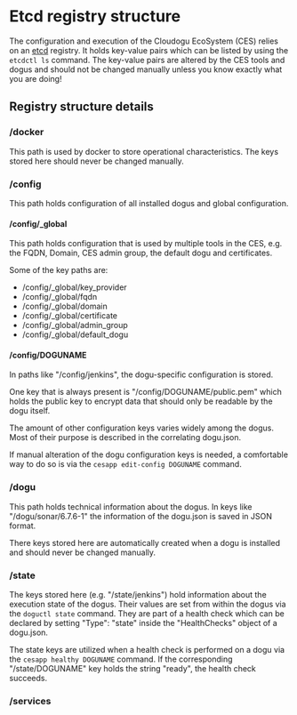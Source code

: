 # Etcd registry structure

The configuration and execution of the Cloudogu EcoSystem (CES) relies on an [etcd](https://coreos.com/etcd/) registry. It holds key-value pairs which can be listed by using the `etcdctl ls` command. The key-value pairs are altered by the CES tools and dogus and should not be changed manually unless you know exactly what you are doing!

## Registry structure details

### /docker

This path is used by docker to store operational characteristics. The keys stored here should never be changed manually.

### /config

This path holds configuration of all installed dogus and global configuration.

#### /config/_global

This path holds configuration that is used by multiple tools in the CES, e.g. the FQDN, Domain, CES admin group, the default dogu and certificates.

Some of the key paths are:

- /config/_global/key_provider
- /config/_global/fqdn
- /config/_global/domain
- /config/_global/certificate
- /config/_global/admin_group
- /config/_global/default_dogu

#### /config/DOGUNAME

In paths like "/config/jenkins", the dogu-specific configuration is stored.

One key that is always present is "/config/DOGUNAME/public.pem" which holds the public key to encrypt data that should only be readable by the dogu itself.

The amount of other configuration keys varies widely among the dogus. Most of their purpose is described in the correlating dogu.json.

If manual alteration of the dogu configuration keys is needed, a comfortable way to do so is via the `cesapp edit-config DOGUNAME` command.

### /dogu

This path holds technical information about the dogus. In keys like "/dogu/sonar/6.7.6-1" the information of the dogu.json is saved in JSON format.

There keys stored here are automatically created when a dogu is installed and should never be changed manually.

### /state

The keys stored here (e.g. "/state/jenkins") hold information about the execution state of the dogus. Their values are set from within the dogus via the `doguctl state` command. They are part of a health check which can be declared by setting "Type": "state" inside the "HealthChecks" object of a dogu.json.

The state keys are utilized when a health check is performed on a dogu via the `cesapp healthy DOGUNAME` command. If the corresponding "/state/DOGUNAME" key holds the string "ready", the health check succeeds.

### /services